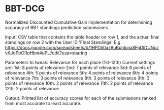 # BBT-DCG
Normalized Discounted Cumulative Gain implementation for determining accuracy of BBT standings prediction submissions

Input: CSV table that contains the table header on row 1, and the actual final standings on row 2 with the User ID 'Final Standings'
E.g. https://docs.google.com/spreadsheets/d/1HPDti0az8uBuhluna8FgDlDUNuzvKJdPbORpHbm4oPU/edit?usp=sharing

Parameters to tweak: Relevance for each place (1st-12th)
Current settings are:
1st: 8 points of relevance
2nd: 7 points of relevance
3rd: 6 points of relevance
4th: 5 points of relevance
5th: 4 points of relevance
6th: 4 points of relevance
7th: 3 points of relevance
8th: 3 points of relevance
9th: 3 points of relevance
10th: 2 points of relevance
11th: 2 points of relevance
12th: 2 points of relevance

Output: Printed list of accuracy scores for each of the submissions ranked from most accurate to least accurate.
